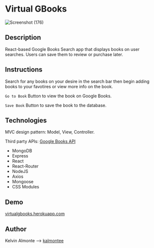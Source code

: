 # Virtual GBooks

![Screenshot (176)](https://user-images.githubusercontent.com/52462582/80656735-e2c78f00-8a4f-11ea-8892-07fa6827025b.png)

## Description
React-based Google Books Search app that displays books on user searches. Users can save them to review or purchase later.

## Instructions
Search for any books on your desire in the search bar then begin adding books to your favotires or view more info on the book.

```Go to Book``` Button to view the book on Google Books.

```Save Book``` Button to save the book to the database.

## Technologies
MVC design pattern: Model, View, Controller.

Third party APIs: [Google Books API](https://developers.google.com/books/)

* MongoDB
* Express
* React
* React-Router
* NodeJS
* Axios
* Mongoose
* CSS Modules

## Demo
[virtualgbooks.herokuapp.com](https://virtualgbooks.herokuapp.com/)

## Author
Kelvin Almonte --> [kalmontee](github/kalmontee.com)